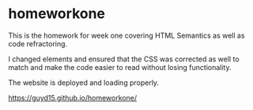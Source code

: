 # homeworkone
This is the homework for week one covering HTML Semantics as well as code refractoring.

I changed elements and ensured that the CSS was corrected as well to match and make the code easier to read without losing functionality.

The website is deployed and loading properly. 

https://guyd15.github.io/homeworkone/